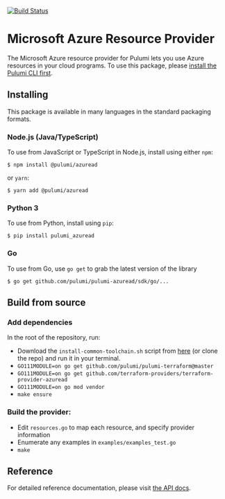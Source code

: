 [![Build Status](https://travis-ci.com/pulumi/pulumi-azure.svg?token=eHg7Zp5zdDDJfTjY8ejq&branch=master)](https://travis-ci.com/pulumi/pulumi-azure)

# Microsoft Azure Resource Provider

The Microsoft Azure resource provider for Pulumi lets you use Azure resources in your cloud programs.  To use
this package, please [install the Pulumi CLI first](https://pulumi.io/).

## Installing

This package is available in many languages in the standard packaging formats.

### Node.js (Java/TypeScript)

To use from JavaScript or TypeScript in Node.js, install using either `npm`:

    $ npm install @pulumi/azuread

or `yarn`:

    $ yarn add @pulumi/azuread

### Python 3

To use from Python, install using `pip`:

    $ pip install pulumi_azuread

### Go

To use from Go, use `go get` to grab the latest version of the library

    $ go get github.com/pulumi/pulumi-azuread/sdk/go/...

## Build from source

### Add dependencies

In the root of the repository, run:

- Download the `install-common-toolchain.sh` script from [here](https://github.com/pulumi/scripts/blob/master/ci/install-common-toolchain.sh) (or clone the repo) and run it in your terminal.
- `GO111MODULE=on go get github.com/pulumi/pulumi-terraform@master`
- `GO111MODULE=on go get github.com/terraform-providers/terraform-provider-azuread`
- `GO111MODULE=on go mod vendor`
- `make ensure`

### Build the provider:

- Edit `resources.go` to map each resource, and specify provider information
- Enumerate any examples in `examples/examples_test.go`
- `make`

## Reference

For detailed reference documentation, please visit [the API docs][1].


[1]: https://pulumi.io/reference/pkg/nodejs/@pulumi/azuread/index.html
